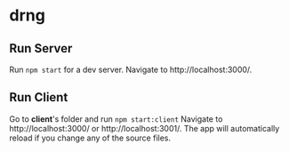 # drng

## Run Server

Run `npm start` for a dev server. Navigate to http://localhost:3000/.
## Run Client

Go to **client**'s folder and run `npm start:client`
Navigate to http://localhost:3000/ or http://localhost:3001/. The app will automatically reload if you change any of the source files.